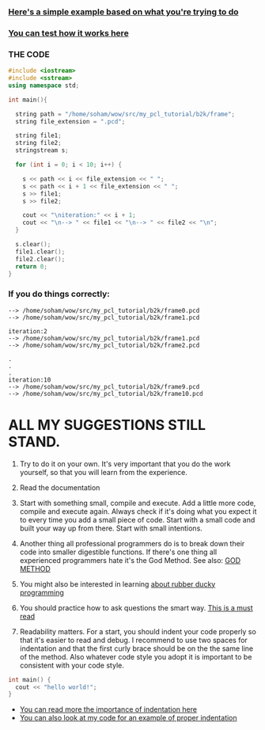 ### [Here's a simple example based on what you're trying to do](https://gist.github.com/mithi/1e94d4092aea217e3defa5d89ced27a5)

### [You can test how it works here](https://www.onlinegdb.com/online_c++_compiler)

### THE CODE
```cpp
#include <iostream>
#include <sstream>
using namespace std;

int main(){

  string path = "/home/soham/wow/src/my_pcl_tutorial/b2k/frame";
  string file_extension = ".pcd";

  string file1;
  string file2;
  stringstream s;

  for (int i = 0; i < 10; i++) {

    s << path << i << file_extension << " ";
    s << path << i + 1 << file_extension << " ";
    s >> file1;
    s >> file2;

    cout << "\niteration:" << i + 1;
    cout << "\n--> " << file1 << "\n--> " << file2 << "\n";
  }

  s.clear();
  file1.clear();
  file2.clear();
  return 0;
}
```

### If you do things correctly:
```
--> /home/soham/wow/src/my_pcl_tutorial/b2k/frame0.pcd
--> /home/soham/wow/src/my_pcl_tutorial/b2k/frame1.pcd

iteration:2
--> /home/soham/wow/src/my_pcl_tutorial/b2k/frame1.pcd
--> /home/soham/wow/src/my_pcl_tutorial/b2k/frame2.pcd

.
.
.
iteration:10
--> /home/soham/wow/src/my_pcl_tutorial/b2k/frame9.pcd
--> /home/soham/wow/src/my_pcl_tutorial/b2k/frame10.pcd
```

# ALL MY SUGGESTIONS STILL STAND.
1. Try to do it on your own. It's very important that you do the work yourself, so that you will learn from the experience.
2. Read the documentation
3. Start with something small, compile and execute. Add a little more code, compile and execute again. Always check if it's doing what you expect it to every time you add a small piece of code. Start with a small code and built your way up from there. Start with small intentions.
4. Another thing all professional programmers do is to break down their code into smaller digestible functions. If there's one thing all experienced programmers hate it's the God Method. See also: [GOD METHOD](http://wiki.c2.com/?GodMethod)
5. You might also be interested in learning [about rubber ducky programming](https://rubberduckdebugging.com/)
6. You should practice how to ask questions the smart way. [This is a must read](http://www.catb.org/esr/faqs/smart-questions.html)

7. Readability matters. For a start, you should indent your code properly so that it's easier to read and debug. I recommend to use two spaces for indentation and that the first curly brace should be on the the same line of the method. Also whatever code style you adopt it is important to be consistent with your code style.
```c++
int main() {
  cout << "hello world!";
}
```
- [You can read more the importance of indentation here](https://blog.programminghub.io/blog/2017/06/07/importance-indentation-programming/)
- [You can also look at my code for an example of proper indentation](https://github.com/mithi/highway-path-planning/blob/master/BOSCH-CHALLENGE/src/vehicle.cpp)
